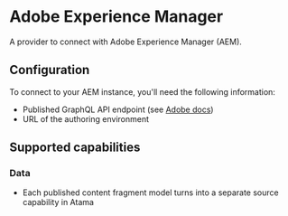 # Adobe Experience Manager

A provider to connect with Adobe Experience Manager (AEM).

## Configuration

To connect to your AEM instance, you'll need the following information:
* Published GraphQL API endpoint (see [Adobe docs](https://experienceleague.adobe.com/docs/experience-manager-learn/getting-started-with-aem-headless/graphql/multi-step/explore-graphql-api.html))
* URL of the authoring environment

## Supported capabilities

### Data
* Each published content fragment model turns into a separate source capability in Atama
